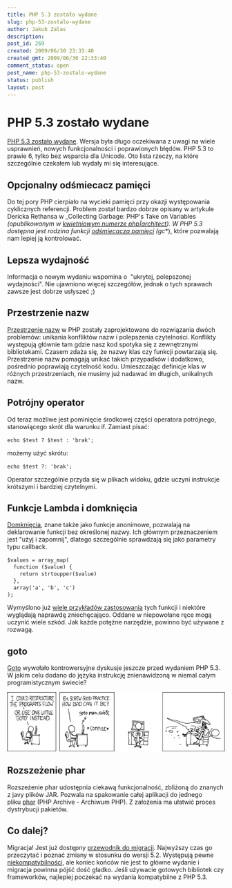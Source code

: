 ```yaml
---
title: PHP 5.3 zostało wydane
slug: php-53-zostalo-wydane
author: Jakub Zalas
description: 
post_id: 269
created: 2009/06/30 23:33:40
created_gmt: 2009/06/30 22:33:40
comment_status: open
post_name: php-53-zostalo-wydane
status: publish
layout: post
---
```


<!--PHP 5.3 zostało wydane. Wersja była długo oczekiwana z uwagi na wiele usprawnień, nowych funkcjonalności i poprawionych błędów. PHP 5.3 to prawie 6, tylko bez wsparcia dla Unicode. Oto lista rzeczy, na które szczególnie czekałem lub wydały mi się interesujące.-->

# PHP 5.3 zostało wydane

[PHP 5.3 zostało wydane](http://php.net/releases/5_3_0.php). Wersja była długo oczekiwana z uwagi na wiele usprawnień, nowych funkcjonalności i poprawionych błędów. PHP 5.3 to prawie 6, tylko bez wsparcia dla Unicode. Oto lista rzeczy, na które szczególnie czekałem lub wydały mi się interesujące. 

## Opcjonalny odśmiecacz pamięci

Do tej pory PHP cierpiało na wycieki pamięci przy okazji występowania cyklicznych referencji. Problem został bardzo dobrze opisany w artykule Dericka Rethansa w _Collecting Garbage: PHP's Take on Variables _(opublikowanym w [kwietniowym numerze php|architect](http://phparch.com/magazine/index/95)). W PHP 5.3 dostępna jest rodzina funkcji [odśmiecacza pamięci](http://php.net/gc_enable) (gc_*), które pozwalają nam lepiej ją kontrolować. 

## Lepsza wydajność

Informacja o nowym wydaniu wspomina o  "ukrytej, polepszonej wydajności". Nie ujawniono więcej szczegółów, jednak o tych sprawach zawsze jest dobrze usłyszeć ;) 

## Przestrzenie nazw

[Przestrzenie nazw](http://php.net/namespaces) w PHP zostały zaprojektowane do rozwiązania dwóch problemów: unikania konfliktów nazw i polepszenia czytelności. Konflikty występują głównie tam gdzie nasz kod spotyka się z zewnętrznymi bibliotekami. Czasem zdaża się, że nazwy klas czy funkcji powtarzają się. Przestrzenie nazw pomagają unikać takich przypadków i dodatkowo, pośrednio poprawiają czytelność kodu. Umieszczając definicje klas w różnych przestrzeniach, nie musimy już nadawać im długich, unikalnych nazw. 

## Potrójny operator

Od teraz możliwe jest pominięcie środkowej części operatora potrójnego, stanowiącego skrót dla warunku if. Zamiast pisać: 
    
    
    echo $test ? $test : 'brak';

możemy użyć skrótu: 
    
    
    echo $test ?: 'brak';

Operator szczególnie przyda się w plikach widoku, gdzie uczyni instrukcje krótszymi i bardziej czytelnymi. 

## Funkcje Lambda i domknięcia

[Domknięcia](http://php.net/closures), znane także jako funkcje anonimowe, pozwalają na deklarowanie funkcji bez określonej nazwy. Ich głównym przeznaczeniem jest "użyj i zapomnij", dlatego szczególnie sprawdzają się jako parametry typu callback. 
    
    
    $values = array_map(
      function ($value) { 
        return strtoupper($value) 
      }, 
      array('a', 'b', 'c')
    );

Wymyślono już [wiele przykładów zastosowania](http://www.google.com/search?&q=lambda+functions+and+closures+in+php) tych funkcji i niektóre wyglądają naprawdę zniechęcająco. Oddane w niepowołane ręce mogą uczynić wiele szkód. Jak każde potężne narzędzie, powinno być używane z rozwagą. 

## goto

[Goto](http://pl2.php.net/goto) wywołało kontrowersyjne dyskusje jeszcze przed wydaniem PHP 5.3. W jakim celu dodano do języka instrukcję znienawidzoną w niemal całym programistycznym świecie? 

![goto według xkcd](/uploads/wp//2009/07/goto.png)

## Rozszeżenie phar

Rozszeżenie phar udostępnia ciekawą funkcjonalność, zbliżoną do znanych z javy plików JAR. Pozwala na spakowanie całej aplikacji do jednego pliku [phar](http://php.net/phar) (PHP Archive - Archiwum PHP). Z założenia ma ułatwić proces dystrybucji pakietów. 

## Co dalej?

Migracja! Jest już dostępny [przewodnik do migracji](http://php.net/migration53). Najwyższy czas go przeczytać i poznać zmiany w stosunku do wersji 5.2. Występują pewne [niekompatybilności](http://php.net/manual/en/migration53.incompatible.php), ale koniec końców nie jest to główne wydanie i migracja powinna pójść dość gładko. Jeśli używacie gotowych bibliotek czy frameworków, najlepiej poczekać na wydania kompatybilne z PHP 5.3.
